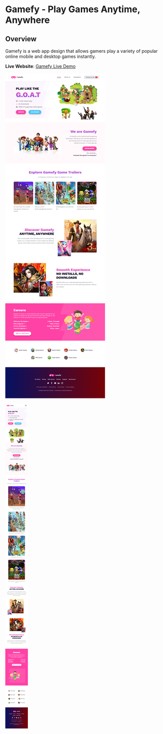 # Gamefy - Play Games Anytime, Anywhere

## Overview

Gamefy is a web app design that allows gamers play a variety of popular online mobile and desktop games instantly.

**Live Website**: [Gamefy Live Demo](https://gamefy-web.netlify.app/)

![screenshot](./images/ss-pc.png)

![screenshot](./images/ss-mobile.png)




